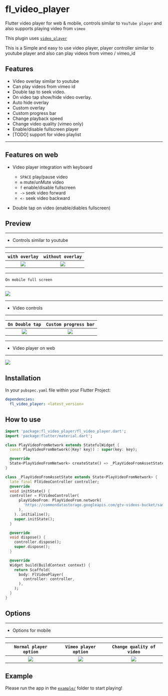 # fl_video_player

Flutter video player for web & mobile, controls similar to `YouTube player` and also supports playing video from `vimeo`

This plugin uses [`video_player`](https://pub.dartlang.org/packages/video_player)

This is a Simple and easy to use video player, player controller similar to youtube player and also can play videos from vimeo / vimeo_id

## Features

- Video overlay similar to youtube
- Can play videos from vimeo id
- Double tap to seek video.
- On video tap show/hide video overlay.
- Auto hide overlay
- Custom overlay
- Custom progress bar
- Change playback speed
- Change video quality (vimeo only)
- Enable/disable fullscreen player
- [TODO] support for video playlist

---

## Features on web

- Video player integration with keyboard

  - `SPACE` play/pause video
  - `m` mute/unMute video
  - `f` enable/disable fullscreen
  - `->` seek video forward
  - `<-` seek video backward

- Double tap on video (enable/diables fullscreen)

## Preview

---

- Controls similar to youtube

---

|                                               `with overlay`                                               |                                             `without overlay`                                              |
| :--------------------------------------------------------------------------------------------------------: | :--------------------------------------------------------------------------------------------------------: |
| ![](https://user-images.githubusercontent.com/85326522/156813671-ba562deb-3607-46a6-800c-d3a731b22cdd.jpg) | ![](https://user-images.githubusercontent.com/85326522/156813681-fad9f1f9-d73c-478f-8477-b42342424b4a.jpg) |

---

`On mobile full screen`

---

![](https://user-images.githubusercontent.com/85326522/156813701-aa722624-fde3-4036-9392-a0107ee863b2.jpg)

---

- Video controls

---

|                                              `On Double tap`                                               |                                           `Custom progress bar`                                            |
| :--------------------------------------------------------------------------------------------------------: | :--------------------------------------------------------------------------------------------------------: |
| ![](https://user-images.githubusercontent.com/85326522/156813691-cd75c638-a4d3-4dda-8a22-eed3e43bd299.jpg) | ![](https://user-images.githubusercontent.com/85326522/156815812-e85bd5bc-2401-42d9-a7ba-c5ad2be494fa.jpg) |

---

- Video player on web

---

![](https://user-images.githubusercontent.com/85326522/156824569-d1ec705d-c278-4503-81fb-84e9dcb58336.jpg)
## Installation

In your `pubspec.yaml` file within your Flutter Project:

```yaml
dependencies:
  fl_video_player: <latest_version>
```

## How to use

```dart
import 'package:fl_video_player/fl_video_player.dart';
import 'package:flutter/material.dart';

class PlayVideoFromNetwork extends StatefulWidget {
  const PlayVideoFromNetwork({Key? key}) : super(key: key);

  @override
  State<PlayVideoFromNetwork> createState() => _PlayVideoFromAssetState();
}

class _PlayVideoFromAssetState extends State<PlayVideoFromNetwork> {
  late final FlVideoController controller;
  @override
  void initState() {
  controller = FlVideoController(
      playVideoFrom: PlayVideoFrom.network(
        'https://commondatastorage.googleapis.com/gtv-videos-bucket/sample/ForBiggerFun.mp4',
      ),
    )..initialise();
    super.initState();
  }

  @override
  void dispose() {
    controller.dispose();
    super.dispose();
  }

  @override
  Widget build(BuildContext context) {
    return Scaffold(
      body: FlVideoPlayer(
        controller: controller,
      ),
    );
  }
}

```

## Options

---

- Options for mobile

---

|                                           `Normal player option`                                           |                                           `Vimeo player option`                                            | `Change quality of video` |
| :--------------------------------------------------------------------------------------------------------: | :--------------------------------------------------------------------------------------------------------: | :--------------------------------------------------------------------------------------------------------: | 
| ![](https://user-images.githubusercontent.com/85326522/156813694-65cc70ff-f87f-4668-9ac4-7c0ee14c40cb.jpg) | ![](https://user-images.githubusercontent.com/85326522/156821283-f5470bd2-21ad-4fee-90ac-85176ccc788f.jpg) | ![](https://user-images.githubusercontent.com/85326522/156821301-7c6b1a6d-68a6-4945-8cca-d5e417042e30.jpg) | 

## Example

Please run the app in the [`example/`](https://github.com/newtaDev/fl_video_player/tree/master/example) folder to start playing!


